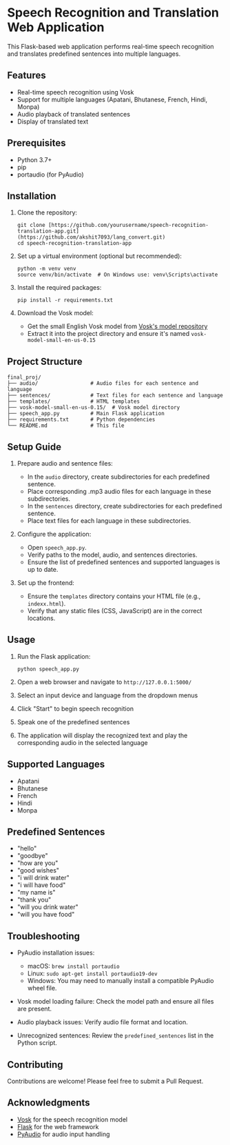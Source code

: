 

# Speech Recognition and Translation Web Application

This Flask-based web application performs real-time speech recognition and translates predefined sentences into multiple languages.

## Features

- Real-time speech recognition using Vosk
- Support for multiple languages (Apatani, Bhutanese, French, Hindi, Monpa)
- Audio playback of translated sentences
- Display of translated text

## Prerequisites

- Python 3.7+
- pip
- portaudio (for PyAudio)

## Installation

1. Clone the repository:
   ```
   git clone [https://github.com/yourusername/speech-recognition-translation-app.git](https://github.com/akshit7093/lang_convert.git)
   cd speech-recognition-translation-app
   ```

2. Set up a virtual environment (optional but recommended):
   ```
   python -m venv venv
   source venv/bin/activate  # On Windows use: venv\Scripts\activate
   ```

3. Install the required packages:
   ```
   pip install -r requirements.txt
   ```

4. Download the Vosk model:
   - Get the small English Vosk model from [Vosk's model repository](https://alphacephei.com/vosk/models)
   - Extract it into the project directory and ensure it's named `vosk-model-small-en-us-0.15`

## Project Structure

```
final_proj/
├── audio/                 # Audio files for each sentence and language
├── sentences/             # Text files for each sentence and language
├── templates/             # HTML templates
├── vosk-model-small-en-us-0.15/  # Vosk model directory
├── speech_app.py          # Main Flask application
├── requirements.txt       # Python dependencies
└── README.md              # This file
```

## Setup Guide

1. Prepare audio and sentence files:
   - In the `audio` directory, create subdirectories for each predefined sentence.
   - Place corresponding .mp3 audio files for each language in these subdirectories.
   - In the `sentences` directory, create subdirectories for each predefined sentence.
   - Place text files for each language in these subdirectories.

2. Configure the application:
   - Open `speech_app.py`.
   - Verify paths to the model, audio, and sentences directories.
   - Ensure the list of predefined sentences and supported languages is up to date.

3. Set up the frontend:
   - Ensure the `templates` directory contains your HTML file (e.g., `indexx.html`).
   - Verify that any static files (CSS, JavaScript) are in the correct locations.

## Usage

1. Run the Flask application:
   ```
   python speech_app.py
   ```

2. Open a web browser and navigate to `http://127.0.0.1:5000/`

3. Select an input device and language from the dropdown menus

4. Click "Start" to begin speech recognition

5. Speak one of the predefined sentences

6. The application will display the recognized text and play the corresponding audio in the selected language

## Supported Languages

- Apatani
- Bhutanese
- French
- Hindi
- Monpa

## Predefined Sentences

- "hello"
- "goodbye"
- "how are you"
- "good wishes"
- "i will drink water"
- "i will have food"
- "my name is"
- "thank you"
- "will you drink water"
- "will you have food"

## Troubleshooting

- PyAudio installation issues:
  - macOS: `brew install portaudio`
  - Linux: `sudo apt-get install portaudio19-dev`
  - Windows: You may need to manually install a compatible PyAudio wheel file.

- Vosk model loading failure: Check the model path and ensure all files are present.

- Audio playback issues: Verify audio file format and location.

- Unrecognized sentences: Review the `predefined_sentences` list in the Python script.

## Contributing

Contributions are welcome! Please feel free to submit a Pull Request.



## Acknowledgments

- [Vosk](https://github.com/alphacep/vosk-api) for the speech recognition model
- [Flask](https://flask.palletsprojects.com/) for the web framework
- [PyAudio](https://people.csail.mit.edu/hubert/pyaudio/) for audio input handling
